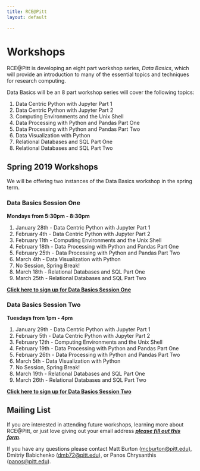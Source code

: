 ```yaml
---
title: RCE@Pitt
layout: default

---
```


# Workshops

RCE@Pitt is developing an eight part workshop series, *Data Basics*, which will provide an introduction to many of the essential topics and techniques for research computing.

Data Basics will be an 8 part workshop series will cover the following topics:

1. Data Centric Python with Jupyter Part 1
2. Data Centric Python with Jupyter Part 2
3. Computing Environments and the Unix Shell 
4. Data Processing with Python and Pandas Part One
5. Data Processing with Python and Pandas Part Two
6. Data Visualization with Python
7. Relational Databases and SQL Part One
8. Relational Databases and SQL Part Two


## Spring 2019 Workshops

We will be offering two instances of the Data Basics workshop in the spring term.

### Data Basics Session One

**Mondays from 5:30pm - 8:30pm**

1. January 28th - Data Centric Python with Jupyter Part 1
1. February 4th - Data Centric Python with Jupyter Part 2
1. February 11th - Computing Environments and the Unix Shell
1. February 18th - Data Processing with Python and Pandas Part One
1. February 25th - Data Processing with Python and Pandas Part Two
1. March 4th - Data Visualization with Python
1. No Session, Spring Break!
1. March 18th - Relational Databases and SQL Part One
1. March 25th - Relational Databases and SQL Part Two

**[Click here to sign up for Data Basics Session One](https://goo.gl/forms/rUs7lW7RTsgY2rXn2)**

### Data Basics Session Two

**Tuesdays from 1pm - 4pm**

1. January 29th - Data Centric Python with Jupyter Part 1
1. February 5th - Data Centric Python with Jupyter Part 2
1. February 12th - Computing Environments and the Unix Shell
1. February 19th - Data Processing with Python and Pandas Part One
1. February 26th - Data Processing with Python and Pandas Part Two
1. March 5th - Data Visualization with Python
1. No Session, Spring Break!
1. March 19th - Relational Databases and SQL Part One
1. March 26th - Relational Databases and SQL Part Two

**[Click here to sign up for Data Basics Session Two](https://goo.gl/forms/whK0uB8wNNbtbKli2)**

## Mailing List

If you are interested in attending future workshops, learning more about RCE@Pitt, or just love giving out your email address ***[please fill out this form](https://goo.gl/forms/wT2F0GtUu2xVnpLC2)***.

If you have any questions please contact Matt Burton (mcburton@pitt.edu), Dmitriy Babichenko (dmb72@pitt.edu), or Panos Chrysanthis (panos@pitt.edu).
